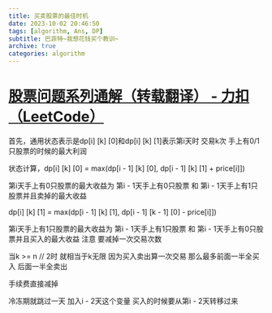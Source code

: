 ```yaml
---
title: 买卖股票的最佳时机
date: 2023-10-02 20:46:50
tags: [algorithm, Ans, DP]
subtitle: 巴菲特~我想花钱买个教训~
archive: true
categories: algorithm
---
```


# [股票问题系列通解（转载翻译） - 力扣（LeetCode）](https://leetcode.cn/circle/discuss/qiAgHn/)

首先，通用状态表示是dp[i] [k] [0]和dp[i] [k] [1]表示第i天时 交易k次 手上有0/1只股票的时候的最大利润 

状态计算，dp[i] [k] [0] = max(dp[i - 1] [k] [0], dp[i - 1] [k] [1] + price[i]])

第i天手上有0只股票的最大收益为 第i - 1天手上有0只股票 和 第i - 1天手上有1只股票并且卖掉的最大收益 

dp[i] [k] [1] = max(dp[i - 1] [k] [1], dp[i - 1] [k - 1] [0] - price[i]])

第i天手上有1只股票的最大收益为 第i - 1天手上有1只股票 和 第i - 1天手上有0只股票并且买入的最大收益 注意 要减掉一次交易次数

当k >= n // 2时 就相当于k无限 因为买入卖出算一次交易 那么最多前面一半全买入 后面一半全卖出

手续费直接减掉

冷冻期就跳过一天  加入i - 2天这个变量 买入的时候要从第i - 2天转移过来

